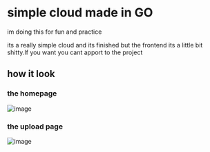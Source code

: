 # simple cloud made in GO
im doing this for fun and practice

its a really simple cloud and its finished but the frontend its a little bit shitty.If you want you cant apport to the project
## how it look
### the homepage
![image](https://user-images.githubusercontent.com/66473662/118318166-9c0fd000-b4be-11eb-9380-97bcd0832d41.png)
### the upload page
![image](https://media.discordapp.net/attachments/820472030474272769/842841928617164810/Screen_Shot_2021-05-14_at_14.12.38.png?width=1584&height=943)
